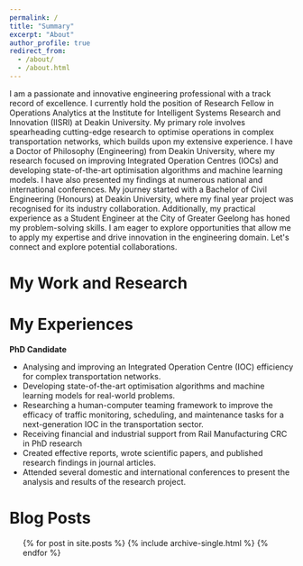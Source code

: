 ```yaml
---
permalink: /
title: "Summary"
excerpt: "About"
author_profile: true
redirect_from: 
  - /about/
  - /about.html
---
```


I am a passionate and innovative engineering professional with a track record of excellence. I currently hold the position of Research Fellow in Operations Analytics at the Institute for Intelligent Systems Research and Innovation (IISRI) at Deakin University. My primary role involves spearheading cutting-edge research to optimise operations in complex transportation networks, which builds upon my extensive experience. I have a Doctor of Philosophy (Engineering) from Deakin University, where my research focused on improving Integrated Operation Centres (IOCs) and developing state-of-the-art optimisation algorithms and machine learning models. I have also presented my findings at numerous national and international conferences. My journey started with a Bachelor of Civil Engineering (Honours) at Deakin University, where my final year project was recognised for its industry collaboration. Additionally, my practical experience as a Student Engineer at the City of Greater Geelong has honed my problem-solving skills. I am eager to explore opportunities that allow me to apply my expertise and drive innovation in the engineering domain. Let's connect and explore potential collaborations.

My Work and Research
======


My Experiences
======
**PhD Candidate**
- Analysing and improving an Integrated Operation Centre (IOC) efficiency for complex transportation networks.
- Developing state-of-the-art optimisation algorithms and machine learning models for real-world problems.
- Researching a human-computer teaming framework to improve the efficacy of traffic monitoring, scheduling, and maintenance tasks for a next-generation IOC in the transportation sector.
- Receiving financial and industrial support from Rail Manufacturing CRC in PhD research
- Created effective reports, wrote scientific papers, and published research findings in journal articles.
- Attended several domestic and international conferences to present the analysis and results of the research project.

Blog Posts
======
  <ul>{% for post in site.posts %}
    {% include archive-single.html %}
  {% endfor %}</ul>